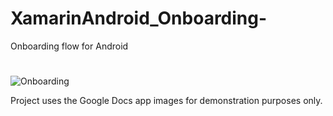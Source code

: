 # XamarinAndroid_Onboarding-
Onboarding flow for Android

#
![Onboarding](https://dl.dropboxusercontent.com/u/3085879/Works/gihub/xamarin/onboarding.gif)

Project uses the Google Docs app images for demonstration purposes only.

